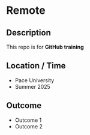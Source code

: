 # Remote

## Description

This repo is for **GitHub training**

## Location / Time

* Pace University
* Summer 2025

## Outcome

* Outcome 1
* Outcome 2